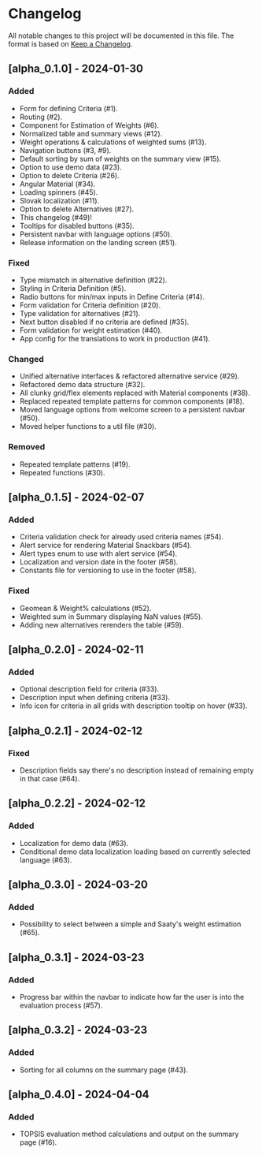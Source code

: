 # Changelog

All notable changes to this project will be documented in this file.
The format is based on [Keep a Changelog](https://keepachangelog.com/en/1.0.0/).

## [alpha_0.1.0] - 2024-01-30

### Added

-   Form for defining Criteria (#1).
-   Routing (#2).
-   Component for Estimation of Weights (#6).
-   Normalized table and summary views (#12).
-   Weight operations & calculations of weighted sums (#13).
-   Navigation buttons (#3, #9).
-   Default sorting by sum of weights on the summary view (#15).
-   Option to use demo data (#23).
-   Option to delete Criteria (#26).
-   Angular Material (#34).
-   Loading spinners (#45).
-   Slovak localization (#11).
-   Option to delete Alternatives (#27).
-   This changelog (#49)!
-   Tooltips for disabled buttons (#35).
-   Persistent navbar with language options (#50).
-   Release information on the landing screen (#51).

### Fixed

-   Type mismatch in alternative definition (#22).
-   Styling in Criteria Definition (#5).
-   Radio buttons for min/max inputs in Define Criteria (#14).
-   Form validation for Criteria definition (#20).
-   Type validation for alternatives (#21).
-   Next button disabled if no criteria are defined (#35).
-   Form validation for weight estimation (#40).
-   App config for the translations to work in production (#41).

### Changed

-   Unified alternative interfaces & refactored alternative service (#29).
-   Refactored demo data structure (#32).
-   All clunky grid/flex elements replaced with Material components (#38).
-   Replaced repeated template patterns for common components (#18).
-   Moved language options from welcome screen to a persistent navbar (#50).
-   Moved helper functions to a util file (#30).

### Removed

-   Repeated template patterns (#19).
-   Repeated functions (#30).

## [alpha_0.1.5] - 2024-02-07

### Added

-   Criteria validation check for already used criteria names (#54).
-   Alert service for rendering Material Snackbars (#54).
-   Alert types enum to use with alert service (#54).
-   Localization and version date in the footer (#58).
-   Constants file for versioning to use in the footer (#58).

### Fixed

-   Geomean & Weight% calculations (#52).
-   Weighted sum in Summary displaying NaN values (#55).
-   Adding new alternatives rerenders the table (#59).

## [alpha_0.2.0] - 2024-02-11

### Added

-   Optional description field for criteria (#33).
-   Description input when defining criteria (#33).
-   Info icon for criteria in all grids with description tooltip on hover (#33).

## [alpha_0.2.1] - 2024-02-12

### Fixed

-   Description fields say there's no description instead of remaining empty in that case (#64).

## [alpha_0.2.2] - 2024-02-12

### Added

-   Localization for demo data (#63).
-   Conditional demo data localization loading based on currently selected language (#63).

## [alpha_0.3.0] - 2024-03-20

### Added

-   Possibility to select between a simple and Saaty's weight estimation (#65).

## [alpha_0.3.1] - 2024-03-23

### Added

-   Progress bar within the navbar to indicate how far the user is into the evaluation process (#57).

## [alpha_0.3.2] - 2024-03-23

### Added

-   Sorting for all columns on the summary page (#43).

## [alpha_0.4.0] - 2024-04-04

### Added

-   TOPSIS evaluation method calculations and output on the summary page (#16).
